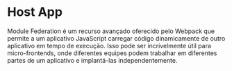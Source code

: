 # Host App

Module Federation é um recurso avançado oferecido pelo Webpack que permite a um aplicativo JavaScript carregar código dinamicamente de outro aplicativo em tempo de execução. Isso pode ser incrivelmente útil para micro-frontends, onde diferentes equipes podem trabalhar em diferentes partes de um aplicativo e implantá-las independentemente.